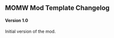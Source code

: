 ## MOMW Mod Template Changelog

#### Version 1.0

Initial version of the mod.

<!--[Download Link](https://gitlab.com/modding-openmw/momw-mod-template/-/packages/TODO)-->
